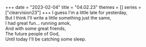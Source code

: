 +++
date = "2023-02-04"
title = "04.02.23"
themes = []
series = ["clearvision23"]
+++
I guess I'm a little late for yesterday,  
But I think I'll write a little something just the same,  
I had great fun... running amok,  
And with some great friends,  
The future people of God,  
Until today I'll be catching some sleep.
